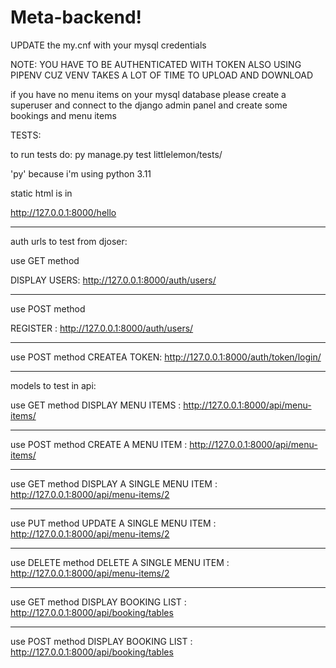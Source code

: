 # Meta-backend!
UPDATE the my.cnf with your mysql credentials

NOTE:
YOU HAVE TO BE AUTHENTICATED WITH TOKEN
ALSO USING PIPENV CUZ VENV TAKES A LOT OF TIME TO UPLOAD AND DOWNLOAD

if you have no menu items on your mysql database please create a superuser 
and connect to the django admin panel and create some bookings and menu items


TESTS:

to run tests do: py manage.py test littlelemon/tests/

'py' because i'm using python 3.11

static html is in 

http://127.0.0.1:8000/hello

**********************************************************************************
auth urls to test from djoser:

use GET method

DISPLAY USERS: http://127.0.0.1:8000/auth/users/

----------------------------------------------------------

use POST method

REGISTER : http://127.0.0.1:8000/auth/users/ 

-------------------------------------------------------

use POST method
CREATEA TOKEN: http://127.0.0.1:8000/auth/token/login/

**********************************************************************************
models to test in api:

use GET method
DISPLAY MENU ITEMS : http://127.0.0.1:8000/api/menu-items/

-------------------------------------------------------

use POST method
CREATE A MENU ITEM : http://127.0.0.1:8000/api/menu-items/

-------------------------------------------------------

use GET method
DISPLAY A SINGLE MENU ITEM : http://127.0.0.1:8000/api/menu-items/2

-------------------------------------------------------

use PUT method
UPDATE A SINGLE MENU ITEM : http://127.0.0.1:8000/api/menu-items/2

-------------------------------------------------------

use DELETE method
DELETE A SINGLE MENU ITEM : http://127.0.0.1:8000/api/menu-items/2

-------------------------------------------------------

use GET method
DISPLAY BOOKING LIST : http://127.0.0.1:8000/api/booking/tables

-------------------------------------------------------

use POST method
DISPLAY BOOKING LIST : http://127.0.0.1:8000/api/booking/tables





